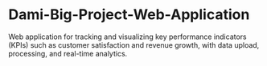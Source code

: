 # Dami-Big-Project-Web-Application
Web application for tracking and visualizing key performance indicators (KPIs) such as customer satisfaction and revenue growth, with data upload, processing, and real-time analytics.
